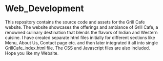 # Web_Development
This repository contains the source code and assets for the Grill Cafe website. 
The website showcases the offerings and ambiance of Grill Cafe, a renowned culinary destination that blends the flavors of Indian and Western cuisine.
I have created separate html files initially for different sections like Menu, About Us, Contact page etc. and then later integrated it all into single GrillCafe_index.html file. 
The CSS and Javascript files are also included. 
Hope you like my Website.
